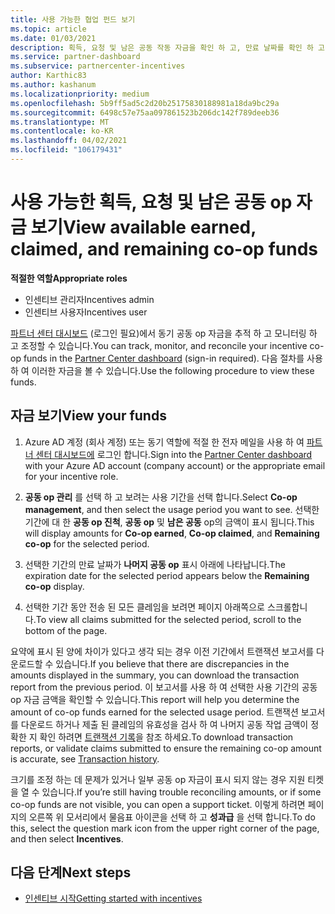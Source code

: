 ```yaml
---
title: 사용 가능한 협업 펀드 보기
ms.topic: article
ms.date: 01/03/2021
description: 획득, 요청 및 남은 공동 작동 자금을 확인 하 고, 만료 날짜를 확인 하 고, 일관 되지 않은 금액을 조정 하는 방법을 알아보세요.
ms.service: partner-dashboard
ms.subservice: partnercenter-incentives
author: Karthic83
ms.author: kashanum
ms.localizationpriority: medium
ms.openlocfilehash: 5b9ff5ad5c2d20b25175830188981a18da9bc29a
ms.sourcegitcommit: 6498c57e75aa097861523b206dc142f789deeb36
ms.translationtype: MT
ms.contentlocale: ko-KR
ms.lasthandoff: 04/02/2021
ms.locfileid: "106179431"
---
```

# <a name="view-available-earned-claimed-and-remaining-co-op-funds"></a><span data-ttu-id="39f26-103">사용 가능한 획득, 요청 및 남은 공동 op 자금 보기</span><span class="sxs-lookup"><span data-stu-id="39f26-103">View available earned, claimed, and remaining co-op funds</span></span>

<span data-ttu-id="39f26-104">**적절한 역할**</span><span class="sxs-lookup"><span data-stu-id="39f26-104">**Appropriate roles**</span></span>

- <span data-ttu-id="39f26-105">인센티브 관리자</span><span class="sxs-lookup"><span data-stu-id="39f26-105">Incentives admin</span></span>
- <span data-ttu-id="39f26-106">인센티브 사용자</span><span class="sxs-lookup"><span data-stu-id="39f26-106">Incentives user</span></span>

<span data-ttu-id="39f26-107">[파트너 센터 대시보드](https://partner.microsoft.com/dashboard/) (로그인 필요)에서 동기 공동 op 자금을 추적 하 고 모니터링 하 고 조정할 수 있습니다.</span><span class="sxs-lookup"><span data-stu-id="39f26-107">You can track, monitor, and reconcile your incentive co-op funds in the [Partner Center dashboard](https://partner.microsoft.com/dashboard/) (sign-in required).</span></span> <span data-ttu-id="39f26-108">다음 절차를 사용 하 여 이러한 자금을 볼 수 있습니다.</span><span class="sxs-lookup"><span data-stu-id="39f26-108">Use the following procedure to view these funds.</span></span>

## <a name="view-your-funds"></a><span data-ttu-id="39f26-109">자금 보기</span><span class="sxs-lookup"><span data-stu-id="39f26-109">View your funds</span></span>

1. <span data-ttu-id="39f26-110">Azure AD 계정 (회사 계정) 또는 동기 역할에 적절 한 전자 메일을 사용 하 여 [파트너 센터 대시보드에](https://partner.microsoft.com/dashboard/) 로그인 합니다.</span><span class="sxs-lookup"><span data-stu-id="39f26-110">Sign into the [Partner Center dashboard](https://partner.microsoft.com/dashboard/) with your Azure AD account (company account) or the appropriate email for your incentive role.</span></span>

2. <span data-ttu-id="39f26-111">**공동 op 관리** 를 선택 하 고 보려는 사용 기간을 선택 합니다.</span><span class="sxs-lookup"><span data-stu-id="39f26-111">Select **Co-op management**, and then select the usage period you want to see.</span></span> <span data-ttu-id="39f26-112">선택한 기간에 대 한 **공동 op 진척**, **공동 op** 및 **남은 공동** op의 금액이 표시 됩니다.</span><span class="sxs-lookup"><span data-stu-id="39f26-112">This will display amounts for **Co-op earned**, **Co-op claimed**, and **Remaining co-op** for the selected period.</span></span>

3. <span data-ttu-id="39f26-113">선택한 기간의 만료 날짜가 **나머지 공동 op** 표시 아래에 나타납니다.</span><span class="sxs-lookup"><span data-stu-id="39f26-113">The expiration date for the selected period appears below the **Remaining co-op** display.</span></span>  

4. <span data-ttu-id="39f26-114">선택한 기간 동안 전송 된 모든 클레임을 보려면 페이지 아래쪽으로 스크롤합니다.</span><span class="sxs-lookup"><span data-stu-id="39f26-114">To view all claims submitted for the selected period, scroll to the bottom of the page.</span></span>

<span data-ttu-id="39f26-115">요약에 표시 된 양에 차이가 있다고 생각 되는 경우 이전 기간에서 트랜잭션 보고서를 다운로드할 수 있습니다.</span><span class="sxs-lookup"><span data-stu-id="39f26-115">If you believe that there are discrepancies in the amounts displayed in the summary, you can download the transaction report from the previous period.</span></span> <span data-ttu-id="39f26-116">이 보고서를 사용 하 여 선택한 사용 기간의 공동 op 자금 금액을 확인할 수 있습니다.</span><span class="sxs-lookup"><span data-stu-id="39f26-116">This report will help you determine the amount of co-op funds earned for the selected usage period.</span></span> <span data-ttu-id="39f26-117">트랜잭션 보고서를 다운로드 하거나 제출 된 클레임의 유효성을 검사 하 여 나머지 공동 작업 금액이 정확한 지 확인 하려면 [트랜잭션 기록](./payout-statement.md#transaction-history)을 참조 하세요.</span><span class="sxs-lookup"><span data-stu-id="39f26-117">To download transaction reports, or validate claims submitted to ensure the remaining co-op amount is accurate, see [Transaction history](./payout-statement.md#transaction-history).</span></span>

<span data-ttu-id="39f26-118">크기를 조정 하는 데 문제가 있거나 일부 공동 op 자금이 표시 되지 않는 경우 지원 티켓을 열 수 있습니다.</span><span class="sxs-lookup"><span data-stu-id="39f26-118">If you’re still having trouble reconciling amounts, or if some co-op funds are not visible, you can open a support ticket.</span></span> <span data-ttu-id="39f26-119">이렇게 하려면 페이지의 오른쪽 위 모서리에서 물음표 아이콘을 선택 하 고 **성과급** 을 선택 합니다.</span><span class="sxs-lookup"><span data-stu-id="39f26-119">To do this, select the question mark icon from the upper right corner of the page, and then select **Incentives**.</span></span>

## <a name="next-steps"></a><span data-ttu-id="39f26-120">다음 단계</span><span class="sxs-lookup"><span data-stu-id="39f26-120">Next steps</span></span>

- [<span data-ttu-id="39f26-121">인센티브 시작</span><span class="sxs-lookup"><span data-stu-id="39f26-121">Getting started with incentives</span></span>](incentives-get-started-intro.md)